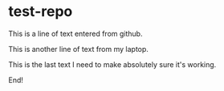 # test-repo

This is a line of text entered from github.

This is another line of text from my laptop.

This is the last text I need to make absolutely sure it's working. 

End!